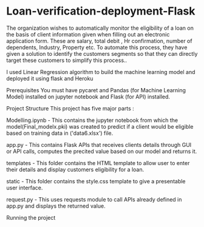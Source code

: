# Loan-verification-deployment-Flask
The organization wishes to automatically monitor the eligibility of a loan on the basis of client information given when filling out an electronic application form. These are salary, total debit , Hr confirmation, number of dependents, Industry, Property etc.  To automate this process, they have given a solution to identify the customers segments so that they can directly target these customers to simplify this process..

I used Linear Regression algorithm to build the machine learning model and deployed it using flask and Heroku


Prerequisites
You must have pycaret and Pandas (for Machine Learning Model) installed on jupyter notebook and Flask (for API) installed.

Project Structure
This project has five major parts :

Modelling.ipynb - This contains the jupyter notebook from which the model(Final_modelx.pki) was created to predict if a client would be eligible based on training data in ('data6.xlsx') file.


app.py - This contains Flask APIs that receives clients details through GUI or API calls, computes the precited value based on our model and returns it.


templates - This folder contains the HTML template to allow user to enter their details and display customers eligibility for a loan.


static - This folder contains the style.css template to give a presentable user interface.

request.py - This uses requests module to call APIs already defined in app.py and displays the returned value.


Running the project

